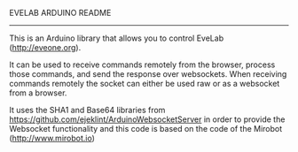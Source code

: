 
EVELAB ARDUINO README
**********************************

This is an Arduino library that allows you to control EveLab (http://eveone.org).

It can be used to receive commands remotely from the browser, process those commands, and send the response over websockets.
 When receiving commands remotely the socket can either be used raw or as a websocket from a browser.

It uses the SHA1 and Base64 libraries from https://github.com/ejeklint/ArduinoWebsocketServer in order to provide the Websocket functionality
and this code is based on the code of the Mirobot (http://www.mirobot.io)

